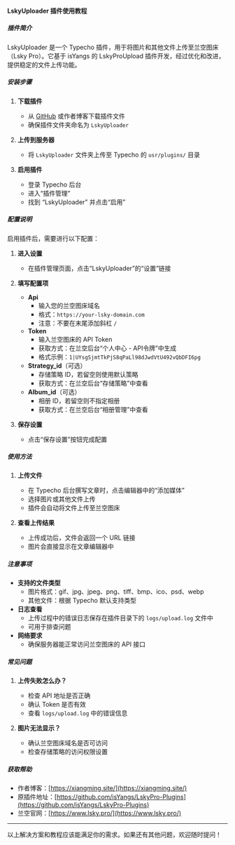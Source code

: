 #### LskyUploader 插件使用教程

##### 插件简介
LskyUploader 是一个 Typecho 插件，用于将图片和其他文件上传至兰空图床（Lsky Pro）。它基于 isYangs 的 LskyProUpload 插件开发，经过优化和改进，提供稳定的文件上传功能。

##### 安装步骤
1. **下载插件**
   - 从 [GitHub](https://github.com/isYangs/LskyPro-Plugins) 或作者博客下载插件文件
   - 确保插件文件夹命名为 `LskyUploader`

2. **上传到服务器**
   - 将 `LskyUploader` 文件夹上传至 Typecho 的 `usr/plugins/` 目录

3. **启用插件**
   - 登录 Typecho 后台
   - 进入“插件管理”
   - 找到 “LskyUploader” 并点击“启用”

##### 配置说明
启用插件后，需要进行以下配置：
1. **进入设置**
   - 在插件管理页面，点击“LskyUploader”的“设置”链接

2. **填写配置项**
   - **Api**
     - 输入您的兰空图床域名
     - 格式：`https://your-lsky-domain.com`
     - 注意：不要在末尾添加斜杠 `/`
   - **Token**
     - 输入兰空图床的 API Token
     - 获取方式：在兰空后台“个人中心 - API令牌”中生成
     - 格式示例：`1|UYsgSjmtTkPjS8qPaLl98dJwdVtU492vQbDFI6pg`
   - **Strategy_id**（可选）
     - 存储策略 ID，若留空则使用默认策略
     - 获取方式：在兰空后台“存储策略”中查看
   - **Album_id**（可选）
     - 相册 ID，若留空则不指定相册
     - 获取方式：在兰空后台“相册管理”中查看

3. **保存设置**
   - 点击“保存设置”按钮完成配置

##### 使用方法
1. **上传文件**
   - 在 Typecho 后台撰写文章时，点击编辑器中的“添加媒体”
   - 选择图片或其他文件上传
   - 插件会自动将文件上传至兰空图床

2. **查看上传结果**
   - 上传成功后，文件会返回一个 URL 链接
   - 图片会直接显示在文章编辑器中

##### 注意事项
- **支持的文件类型**
  - 图片格式：gif、jpg、jpeg、png、tiff、bmp、ico、psd、webp
  - 其他文件：根据 Typecho 默认支持类型
- **日志查看**
  - 上传过程中的错误日志保存在插件目录下的 `logs/upload.log` 文件中
  - 可用于排查问题
- **网络要求**
  - 确保服务器能正常访问兰空图床的 API 接口

##### 常见问题
1. **上传失败怎么办？**
   - 检查 API 地址是否正确
   - 确认 Token 是否有效
   - 查看 `logs/upload.log` 中的错误信息

2. **图片无法显示？**
   - 确认兰空图床域名是否可访问
   - 检查存储策略的访问权限设置

##### 获取帮助
- 作者博客：[https://xiangming.site/](https://xiangming.site/)
- 原插件地址：[https://github.com/isYangs/LskyPro-Plugins](https://github.com/isYangs/LskyPro-Plugins)
- 兰空官网：[https://www.lsky.pro/](https://www.lsky.pro/)

---

以上解决方案和教程应该能满足你的需求。如果还有其他问题，欢迎随时提问！
